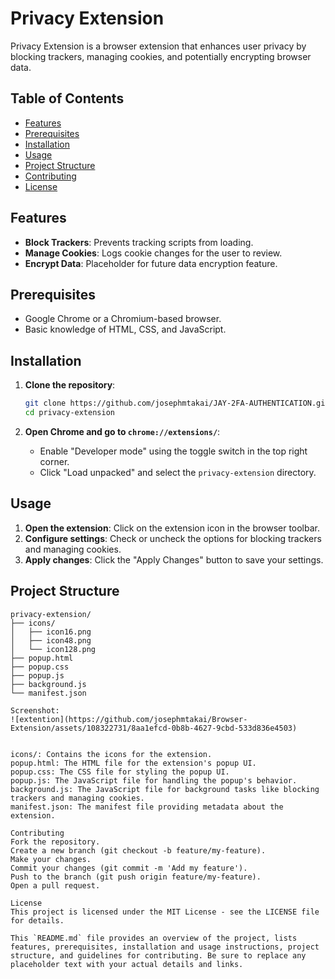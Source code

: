 # Privacy Extension

Privacy Extension is a browser extension that enhances user privacy by blocking trackers, managing cookies, and potentially encrypting browser data.

## Table of Contents
- [Features](#features)
- [Prerequisites](#prerequisites)
- [Installation](#installation)
- [Usage](#usage)
- [Project Structure](#project-structure)
- [Contributing](#contributing)
- [License](#license)

## Features

- **Block Trackers**: Prevents tracking scripts from loading.
- **Manage Cookies**: Logs cookie changes for the user to review.
- **Encrypt Data**: Placeholder for future data encryption feature.

## Prerequisites

- Google Chrome or a Chromium-based browser.
- Basic knowledge of HTML, CSS, and JavaScript.

## Installation

1. **Clone the repository**:
    ```bash
    git clone https://github.com/josephmtakai/JAY-2FA-AUTHENTICATION.git
    cd privacy-extension
    ```

2. **Open Chrome and go to `chrome://extensions/`**:
    - Enable "Developer mode" using the toggle switch in the top right corner.
    - Click "Load unpacked" and select the `privacy-extension` directory.

## Usage

1. **Open the extension**: Click on the extension icon in the browser toolbar.
2. **Configure settings**: Check or uncheck the options for blocking trackers and managing cookies.
3. **Apply changes**: Click the "Apply Changes" button to save your settings.

## Project Structure

```plaintext
privacy-extension/
├── icons/
│   ├── icon16.png
│   ├── icon48.png
│   └── icon128.png
├── popup.html
├── popup.css
├── popup.js
├── background.js
└── manifest.json

Screenshot:
![extention](https://github.com/josephmtakai/Browser-Extension/assets/108322731/8aa1efcd-0b8b-4627-9cbd-533d836e4503)


icons/: Contains the icons for the extension.
popup.html: The HTML file for the extension's popup UI.
popup.css: The CSS file for styling the popup UI.
popup.js: The JavaScript file for handling the popup's behavior.
background.js: The JavaScript file for background tasks like blocking trackers and managing cookies.
manifest.json: The manifest file providing metadata about the extension.

Contributing
Fork the repository.
Create a new branch (git checkout -b feature/my-feature).
Make your changes.
Commit your changes (git commit -m 'Add my feature').
Push to the branch (git push origin feature/my-feature).
Open a pull request.

License
This project is licensed under the MIT License - see the LICENSE file for details.

This `README.md` file provides an overview of the project, lists features, prerequisites, installation and usage instructions, project structure, and guidelines for contributing. Be sure to replace any placeholder text with your actual details and links.
